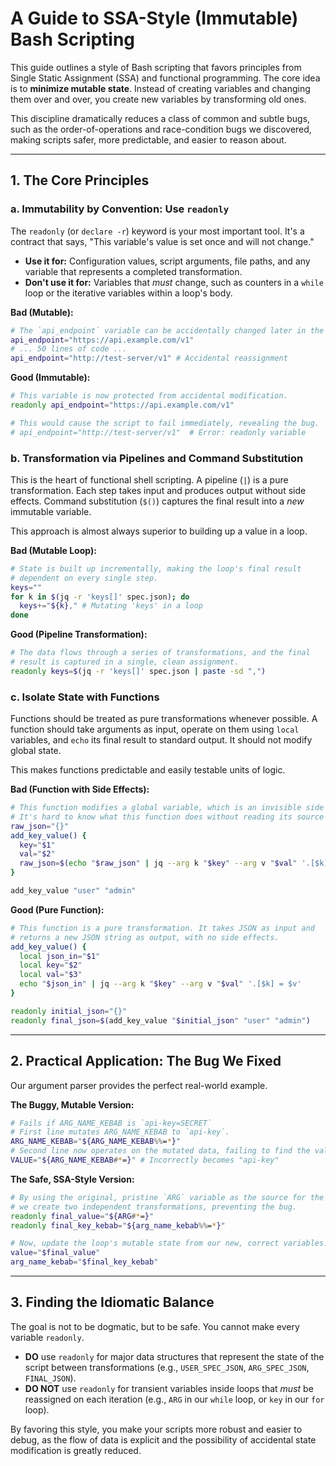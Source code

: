 # A Guide to SSA-Style (Immutable) Bash Scripting

This guide outlines a style of Bash scripting that favors principles from Single Static Assignment (SSA) and functional programming. The core idea is to **minimize mutable state**. Instead of creating variables and changing them over and over, you create new variables by transforming old ones.

This discipline dramatically reduces a class of common and subtle bugs, such as the order-of-operations and race-condition bugs we discovered, making scripts safer, more predictable, and easier to reason about.

---

## 1. The Core Principles

### a. Immutability by Convention: Use `readonly`

The `readonly` (or `declare -r`) keyword is your most important tool. It's a contract that says, "This variable's value is set once and will not change."

-   **Use it for:** Configuration values, script arguments, file paths, and any variable that represents a completed transformation.
-   **Don't use it for:** Variables that *must* change, such as counters in a `while` loop or the iterative variables within a loop's body.

**Bad (Mutable):**
``` bash
# The `api_endpoint` variable can be accidentally changed later in the script.
api_endpoint="https://api.example.com/v1"
# ... 50 lines of code ...
api_endpoint="http://test-server/v1" # Accidental reassignment
```

**Good (Immutable):**
``` bash
# This variable is now protected from accidental modification.
readonly api_endpoint="https://api.example.com/v1"

# This would cause the script to fail immediately, revealing the bug.
# api_endpoint="http://test-server/v1"  # Error: readonly variable
```

### b. Transformation via Pipelines and Command Substitution

This is the heart of functional shell scripting. A pipeline (`|`) is a pure transformation. Each step takes input and produces output without side effects. Command substitution (`$()`) captures the final result into a *new* immutable variable.

This approach is almost always superior to building up a value in a loop.

**Bad (Mutable Loop):**
``` bash
# State is built up incrementally, making the loop's final result
# dependent on every single step.
keys=""
for k in $(jq -r 'keys[]' spec.json); do
  keys+="${k}," # Mutating 'keys' in a loop
done
```

**Good (Pipeline Transformation):**
``` bash
# The data flows through a series of transformations, and the final
# result is captured in a single, clean assignment.
readonly keys=$(jq -r 'keys[]' spec.json | paste -sd ",")
```

### c. Isolate State with Functions

Functions should be treated as pure transformations whenever possible. A function should take arguments as input, operate on them using `local` variables, and `echo` its final result to standard output. It should not modify global state.

This makes functions predictable and easily testable units of logic.

**Bad (Function with Side Effects):**
``` bash
# This function modifies a global variable, which is an invisible side effect.
# It's hard to know what this function does without reading its source code.
raw_json="{}"
add_key_value() {
  key="$1"
  val="$2"
  raw_json=$(echo "$raw_json" | jq --arg k "$key" --arg v "$val" '.[$k] = $v')
}

add_key_value "user" "admin"
```

**Good (Pure Function):**
``` bash
# This function is a pure transformation. It takes JSON as input and
# returns a new JSON string as output, with no side effects.
add_key_value() {
  local json_in="$1"
  local key="$2"
  local val="$3"
  echo "$json_in" | jq --arg k "$key" --arg v "$val" '.[$k] = $v'
}

readonly initial_json="{}"
readonly final_json=$(add_key_value "$initial_json" "user" "admin")
```

---

## 2. Practical Application: The Bug We Fixed

Our argument parser provides the perfect real-world example.

**The Buggy, Mutable Version:**
``` bash
# Fails if ARG_NAME_KEBAB is `api-key=SECRET`
# First line mutates ARG_NAME_KEBAB to `api-key`.
ARG_NAME_KEBAB="${ARG_NAME_KEBAB%%=*}"
# Second line now operates on the mutated data, failing to find the value.
VALUE="${ARG_NAME_KEBAB#*=}" # Incorrectly becomes "api-key"
```

**The Safe, SSA-Style Version:**
``` bash
# By using the original, pristine `ARG` variable as the source for the value,
# we create two independent transformations, preventing the bug.
readonly final_value="${ARG#*=}"
readonly final_key_kebab="${arg_name_kebab%%=*}"

# Now, update the loop's mutable state from our new, correct variables.
value="$final_value"
arg_name_kebab="$final_key_kebab"
```

---

## 3. Finding the Idiomatic Balance

The goal is not to be dogmatic, but to be safe. You cannot make every variable `readonly`.

-   **DO** use `readonly` for major data structures that represent the state of the script between transformations (e.g., `USER_SPEC_JSON`, `ARG_SPEC_JSON`, `FINAL_JSON`).
-   **DO NOT** use `readonly` for transient variables inside loops that *must* be reassigned on each iteration (e.g., `ARG` in our `while` loop, or `key` in our `for` loop).

By favoring this style, you make your scripts more robust and easier to debug, as the flow of data is explicit and the possibility of accidental state modification is greatly reduced.
